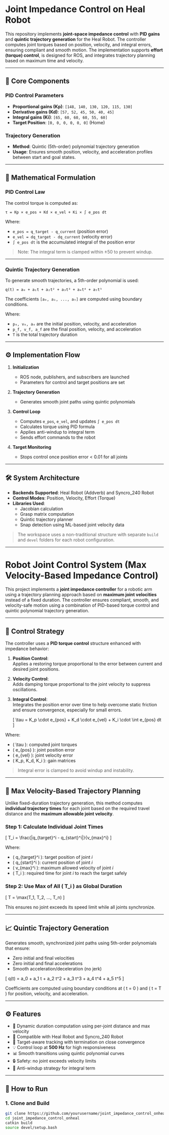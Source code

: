 # Joint Impedance Control on Heal Robot

This repository implements **joint-space impedance control** with **PID gains** and **quintic trajectory generation** for the Heal Robot. The controller computes joint torques based on position, velocity, and integral errors, ensuring compliant and smooth motion. The implementation supports **effort (torque) control**, is designed for ROS, and integrates trajectory planning based on maximum time and velocity.

---

## 🧠 Core Components

### PID Control Parameters
- **Proportional gains (Kp)**: `[148, 140, 130, 120, 115, 130]`
- **Derivative gains (Kd)**: `[57, 52, 45, 50, 40, 45]`
- **Integral gains (Ki)**: `[65, 60, 60, 60, 55, 60]`
- **Target Position**: `[0, 0, 0, 0, 0, 0]` (Home)

### Trajectory Generation
- **Method**: Quintic (5th-order) polynomial trajectory generation
- **Usage**: Ensures smooth position, velocity, and acceleration profiles between start and goal states.

---

## 🧮 Mathematical Formulation

### PID Control Law

The control torque is computed as:

`τ = Kp × e_pos + Kd × e_vel + Ki × ∫ e_pos dt`

Where:
- `e_pos = q_target - q_current` (position error)
- `e_vel = dq_target - dq_current` (velocity error)
- `∫ e_pos dt` is the accumulated integral of the position error

> Note: The integral term is clamped within ±50 to prevent windup.

---

### Quintic Trajectory Generation

To generate smooth trajectories, a 5th-order polynomial is used:

`q(t) = a₀ + a₁t + a₂t² + a₃t³ + a₄t⁴ + a₅t⁵`

The coefficients `[a₀, a₁, ..., a₅]` are computed using boundary conditions.

Where:
- `p₀, v₀, a₀` are the initial position, velocity, and acceleration
- `p_f, v_f, a_f` are the final position, velocity, and acceleration
- `T` is the total trajectory duration

---

## ⚙️ Implementation Flow

1. **Initialization**
   - ROS node, publishers, and subscribers are launched
   - Parameters for control and target positions are set

2. **Trajectory Generation**
   - Generates smooth joint paths using quintic polynomials

3. **Control Loop**
   - Computes `e_pos`, `e_vel`, and updates `∫ e_pos dt`
   - Calculates torque using PID formula
   - Applies anti-windup to integral term
   - Sends effort commands to the robot

4. **Target Monitoring**
   - Stops control once position error < 0.01 for all joints

---

## 🛠 System Architecture

- **Backends Supported**: Heal Robot (Addverb) and Syncro_240 Robot
- **Control Modes**: Position, Velocity, Effort (Torque)
- **Libraries Used**:
  - Jacobian calculation
  - Grasp matrix computation
  - Quintic trajectory planner
  - Snap detection using ML-based joint velocity data

> The workspace uses a non-traditional structure with separate `build` and `devel` folders for each robot configuration.

---


# Robot Joint Control System (Max Velocity-Based Impedance Control)

This project implements a **joint impedance controller** for a robotic arm using a trajectory planning approach based on **maximum joint velocities** instead of a fixed duration. The controller ensures compliant, smooth, and velocity-safe motion using a combination of PID-based torque control and quintic polynomial trajectory generation.

---

## 🧠 Control Strategy

The controller uses a **PID torque control** structure enhanced with impedance behavior:

1. **Position Control**:  
   Applies a restoring torque proportional to the error between current and desired joint positions.

2. **Velocity Control**:  
   Adds damping torque proportional to the joint velocity to suppress oscillations.

3. **Integral Control**:  
   Integrates the position error over time to help overcome static friction and ensure convergence, especially for small errors.

   \[
   \tau = K_p \cdot e_{pos} + K_d \cdot e_{vel} + K_i \cdot \int e_{pos} dt
   \]

Where:
- \( \tau \): computed joint torques  
- \( e_{pos} \): joint position error  
- \( e_{vel} \): joint velocity error  
- \( K_p, K_d, K_i \): gain matrices

> Integral error is clamped to avoid windup and instability.

---

## 🧮 Max Velocity-Based Trajectory Planning

Unlike fixed-duration trajectory generation, this method computes **individual trajectory times** for each joint based on the required travel distance and the **maximum allowable joint velocity**.

### Step 1: Calculate Individual Joint Times

\[
T_i = \frac{|q_{target}^i - q_{start}^i|}{v_{max}^i}
\]

Where:
- \( q_{target}^i \): target position of joint *i*  
- \( q_{start}^i \): current position of joint *i*  
- \( v_{max}^i \): maximum allowed velocity of joint *i*  
- \( T_i \): required time for joint *i* to reach the target safely

### Step 2: Use Max of All \( T_i \) as Global Duration

\[
T = \max(T_1, T_2, ..., T_n)
\]

This ensures no joint exceeds its speed limit while all joints synchronize.

---

## 📈 Quintic Trajectory Generation

Generates smooth, synchronized joint paths using 5th-order polynomials that ensure:

- Zero initial and final velocities  
- Zero initial and final accelerations  
- Smooth acceleration/deceleration (no jerk)

\[
q(t) = a_0 + a_1 t + a_2 t^2 + a_3 t^3 + a_4 t^4 + a_5 t^5
\]

Coefficients are computed using boundary conditions at \( t = 0 \) and \( t = T \) for position, velocity, and acceleration.

---

## ⚙️ Features

- 🔁 Dynamic duration computation using per-joint distance and max velocity  
- 🤖 Compatible with Heal Robot and Syncro_240 Robot  
- 🎯 Target-aware tracking with termination on close convergence  
- 💡 Control loop at **500 Hz** for high responsiveness  
- 📊 Smooth transitions using quintic polynomial curves  
- 🔒 Safety: no joint exceeds velocity limits  
- 🧠 Anti-windup strategy for integral term  

---

## 🚀 How to Run

### 1. Clone and Build

```bash
git clone https://github.com/yourusername/joint_impedance_control_onheal.git
cd joint_impedance_control_onheal
catkin build
source devel/setup.bash
